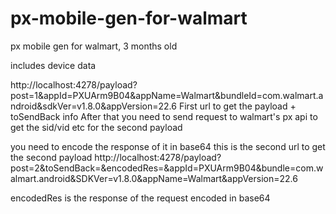 # px-mobile-gen-for-walmart
px mobile gen for walmart, 3 months old

includes device data


http://localhost:4278/payload?post=1&appId=PXUArm9B04&appName=Walmart&bundleId=com.walmart.android&sdkVer=v1.8.0&appVersion=22.6
First url to get the payload + toSendBack info
After that you need to send request to walmart's px api to get the sid/vid etc for the second payload

you need to encode the response of it in base64
this is the second url to get the second payload http://localhost:4278/payload?post=2&toSendBack=<toSendBack>&encodedRes=<encodedRes>&appId=PXUArm9B04&bundle=com.walmart.android&SDKVer=v1.8.0&appName=Walmart&appVersion=22.6

encodedRes is the response of the request encoded in base64
